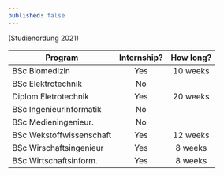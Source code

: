 ```yaml
---
published: false
---
```

(Studienordung 2021)

| Program                  | Internship? | How long? |
| ------------------------ | :---------: | :--------:|
| BSc Biomedizin           | Yes         | 10 weeks  |
| BSc Elektrotechnik       | No          |           |
| Diplom Eletrotechnik     | Yes         | 20 weeks  |
| BSc Ingenieurinformatik  | No          |           |
| BSc Medieningenieur.     | No          |           |
| BSc Wekstoffwissenschaft | Yes         | 12 weeks  |
| BSc Wirschaftsingenieur  | Yes         | 8 weeks   |
| BSc Wirtschaftsinform.   | Yes         | 8 weeks   |
